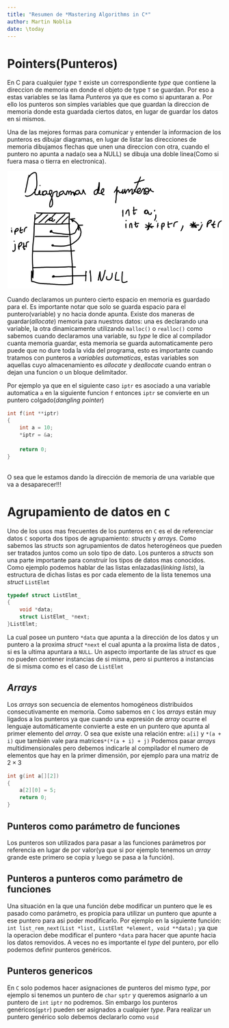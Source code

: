 ```yaml
---
title: "Resumen de *Mastering Algorithms in C*"
author: Martin Noblia
date: \today
---
```



# Pointers(Punteros)

En C para cualquier *type* `T` existe un correspondiente *type* que contiene la
direccion de memoria en donde el objeto de type `T` se guardan. Por eso a estas 
variables se las llama *Punteros* ya que es como si apuntaran a. Por ello los 
punteros son simples variables que que guardan la direccion de memoria donde esta 
guardada ciertos datos, en lugar de guardar los datos en si mismos.

Una de las mejores formas para comunicar y entender la informacion de los punteros
es dibujar diagramas, en lugar de listar las direcciones de memoria dibujamos 
flechas que unen una direccion con otra, cuando el puntero no apunta a nada(o sea a NULL)
se dibuja una doble linea(Como si fuera masa o tierra en electronica).

![Diagramas de punteros](Images/pointer_diagram.png)


Cuando declaramos un puntero cierto espacio en memoria es guardado para el. Es 
importante notar que solo se guarda espacio para el puntero(variable) y no hacia
donde apunta. Existe dos maneras de guardar(*allocate*) memoria para nuestros 
datos: una es declarando una variable, la otra dinamicamente utilizando `malloc()`
o `realloc()` como sabemos cuando declaramos una variable, su *type* le dice al 
compilador cuanta memoria guardar, esta memoria se guarda automaticamente pero 
puede que no dure toda la vida del programa, esto es importante cuando tratamos
con punteros a *variables automaticas*, estas variables son aquellas cuyo almacenamiento
es *allocate* y *deallocate* cuando entran o dejan una funcion o un bloque delimitador.

Por ejemplo ya que en el siguiente caso `iptr` es asociado a una variable automatica `a`
en la siguiente funcion `f` entonces `iptr` se convierte en un puntero colgado(*dangling pointer*)
    
```C
int f(int **iptr)
{
    int a = 10;
    *iptr = &a;

    return 0;
}
    
```
O sea que le estamos dando la dirección de memoria de una variable que va a desaparecer!!!

# Agrupamiento de datos en `C`

Uno de los usos mas frecuentes de los punteros en `C` es el de referenciar datos
`C` soporta dos tipos de agrupamiento: *structs* y *arrays*. Como sabemos las 
*structs* son agrupamientos de datos heterogéneos que pueden ser tratados juntos 
como un solo tipo de dato. Los punteros a *structs* son una parte importante para
construir los tipos de datos mas conocidos. Como ejemplo podemos hablar de las 
listas enlazadas(*linking lists*), la estructura de dichas listas es por cada 
elemento de la lista tenemos una *struct* `ListElmt`
```C
typedef struct ListElmt_
{
    void *data;
    struct ListElmt_ *next;
}ListElmt;
```
La cual posee un puntero `*data` que apunta a la dirección de los datos y un 
puntero a la proxima *struct* `*next` el cual apunta a la proxima lista de datos
, si es la ultima apuntara a `NULL`. Un aspecto importante de las *struct* es 
que no pueden contener instancias de si misma, pero si punteros a instancias de 
si misma como es el caso de `ListElmt`


## *Arrays*
Los *arrays* son secuencia de elementos homogéneos distribuidos consecutivamente
en memoria. Como sabemos en `C` los *arrays* están muy ligados a los punteros ya
que cuando una expresión de *array* ocurre el lenguaje automáticamente convierte 
a este en un puntero que apunta al primer elemento del *array*. O sea que existe
una relación entre: `a[i]`  y `*(a + i)`  que también vale para matrices`*(*(a + i) + j)`
Podemos pasar *arrays* multidimensionales pero debemos indicarle al compilador
el numero de elementos que hay en la primer dimensión, por ejemplo para una matriz
de $2\times 3$ 
```C
int g(int a[][2])
{
    a[2][0] = 5;
    return 0;
}

```
## Punteros como parámetro de funciones

Los punteros son utilizados para pasar a las funciones parámetros por referencia
en lugar de por valor(ya que si por ejemplo tenemos un *array* grande este primero
se copia y luego se pasa a la función). 

## Punteros a punteros como parámetro de funciones

Una situación en la que una función debe modificar un puntero que le es pasado
como parámetro, es propicia para utilizar un puntero que apunte a ese puntero 
para asi poder modificarlo. Por ejemplo en la siguiente función:
`int list_rem_next(List *list, ListElmt *element, void **data);`
ya que la operacion debe modificar el puntero `*data` para hacer que apunte hacia
los datos removidos. A veces no es importante el *type* del puntero, por ello 
podemos definir punteros genéricos. 


## Punteros genericos

En `C` solo podemos hacer asignaciones de punteros del mismo *type*, por ejemplo
si tenemos un puntero de `char` `sptr` y queremos asignarlo a un puntero de `int`
`iptr` no podremos. Sin embargo los punteros genéricos(`gptr`) pueden ser asignados a 
cualquier *type*. Para realizar un puntero genérico solo debemos declararlo como
`void`

